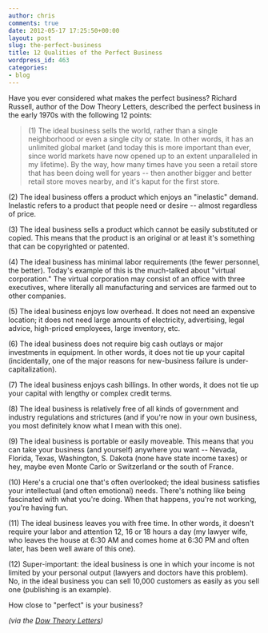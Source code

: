 ```yaml
---
author: chris
comments: true
date: 2012-05-17 17:25:50+00:00
layout: post
slug: the-perfect-business
title: 12 Qualities of the Perfect Business
wordpress_id: 463
categories:
- blog
---
```


Have you ever considered what makes the perfect business? Richard Russell, author of the Dow Theory Letters, described the perfect business in the early 1970s with the following 12 points:


> (1) The ideal business sells the world, rather than a single neighborhood or even a single city or state. In other words, it has an unlimited global market (and today this is more important than ever, since world markets have now opened up to an extent unparalleled in my lifetime). By the way, how many times have you seen a retail store that has been doing well for years -- then another bigger and better retail store moves nearby, and it's kaput for the first store.

(2) The ideal business offers a product which enjoys an "inelastic" demand. Inelastic refers to a product that people need or desire -- almost regardless of price.

(3) The ideal business sells a product which cannot be easily substituted or copied. This means that the product is an original or at least it's something that can be copyrighted or patented.

(4) The ideal business has minimal labor requirements (the fewer personnel, the better). Today's example of this is the much-talked about "virtual corporation." The virtual corporation may consist of an office with three executives, where literally all manufacturing and services are farmed out to other companies.

(5) The ideal business enjoys low overhead. It does not need an expensive location; it does not need large amounts of electricity, advertising, legal advice, high-priced employees, large inventory, etc.

(6) The ideal business does not require big cash outlays or major investments in equipment. In other words, it does not tie up your capital (incidentally, one of the major reasons for new-business failure is under-capitalization).

(7) The ideal business enjoys cash billings. In other words, it does not tie up your capital with lengthy or complex credit terms.

(8) The ideal business is relatively free of all kinds of government and industry regulations and strictures (and if you're now in your own business, you most definitely know what I mean with this one).

(9) The ideal business is portable or easily moveable. This means that you can take your business (and yourself) anywhere you want -- Nevada, Florida, Texas, Washington, S. Dakota (none have state income taxes) or hey, maybe even Monte Carlo or Switzerland or the south of France.

(10) Here's a crucial one that's often overlooked; the ideal business satisfies your intellectual (and often emotional) needs. There's nothing like being fascinated with what you're doing. When that happens, you're not working, you're having fun.

(11) The ideal business leaves you with free time. In other words, it doesn't require your labor and attention 12, 16 or 18 hours a day (my lawyer wife, who leaves the house at 6:30 AM and comes home at 6:30 PM and often later, has been well aware of this one).

(12) Super-important: the ideal business is one in which your income is not limited by your personal output (lawyers and doctors have this problem). No, in the ideal business you can sell 10,000 customers as easily as you sell one (publishing is an example).


How close to "perfect" is your business?

_(via the [Dow Theory Letters](http://ww2.dowtheoryletters.com/DTLOL.nsf/htmlmedia/body_the_perfect_business.html))_
